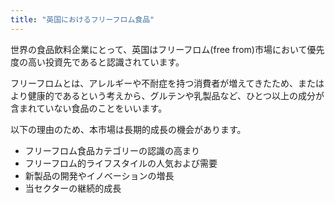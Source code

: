 ```yaml
---
title: "英国におけるフリーフロム食品"
---
```


世界の食品飲料企業にとって、英国はフリーフロム(free from)市場において優先度の高い投資先であると認識されています。

フリーフロムとは、アレルギーや不耐症を持つ消費者が増えてきたため、またはより健康的であるという考えから、グルテンや乳製品など、ひとつ以上の成分が含まれていない食品のことをいいます。

以下の理由のため、本市場は長期的成長の機会があります。
- フリーフロム食品カテゴリーの認識の高まり
- フリーフロム的ライフスタイルの人気および需要
- 新製品の開発やイノベーションの増長
- 当セクターの継続的成長